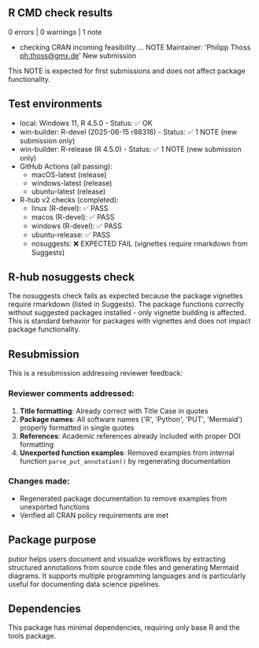 ## R CMD check results

0 errors | 0 warnings | 1 note

* checking CRAN incoming feasibility ... NOTE
  Maintainer: 'Philipp Thoss <ph.thoss@gmx.de>'
  New submission

This NOTE is expected for first submissions and does not affect package functionality.

## Test environments

* local: Windows 11, R 4.5.0 - Status: ✅ OK
* win-builder: R-devel (2025-06-15 r88316) - Status: ✅ 1 NOTE (new submission only) 
* win-builder: R-release (R 4.5.0) - Status: ✅ 1 NOTE (new submission only)
* GitHub Actions (all passing): 
  - macOS-latest (release)
  - windows-latest (release)  
  - ubuntu-latest (release)
* R-hub v2 checks (completed):
  - linux (R-devel): ✅ PASS
  - macos (R-devel): ✅ PASS  
  - windows (R-devel): ✅ PASS
  - ubuntu-release: ✅ PASS
  - nosuggests: ❌ EXPECTED FAIL (vignettes require rmarkdown from Suggests)

## R-hub nosuggests check

The nosuggests check fails as expected because the package vignettes require rmarkdown (listed in Suggests). The package functions correctly without suggested packages installed - only vignette building is affected. This is standard behavior for packages with vignettes and does not impact package functionality.

## Resubmission

This is a resubmission addressing reviewer feedback:

### Reviewer comments addressed:

1. **Title formatting**: Already correct with Title Case in quotes
2. **Package names**: All software names ('R', 'Python', 'PUT', 'Mermaid') properly formatted in single quotes
3. **References**: Academic references already included with proper DOI formatting
4. **Unexported function examples**: Removed examples from internal function `parse_put_annotation()` by regenerating documentation

### Changes made:
- Regenerated package documentation to remove examples from unexported functions
- Verified all CRAN policy requirements are met

## Package purpose

putior helps users document and visualize workflows by extracting structured annotations from source code files and generating Mermaid diagrams. It supports multiple programming languages and is particularly useful for documenting data science pipelines.

## Dependencies

This package has minimal dependencies, requiring only base R and the tools package.